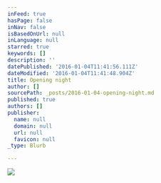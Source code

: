 ```yaml
---
inFeed: true
hasPage: false
inNav: false
isBasedOnUrl: null
inLanguage: null
starred: true
keywords: []
description: ''
datePublished: '2016-01-04T11:41:56.111Z'
dateModified: '2016-01-04T11:41:48.904Z'
title: Opening night
author: []
sourcePath: _posts/2016-01-04-opening-night.md
published: true
authors: []
publisher:
  name: null
  domain: null
  url: null
  favicon: null
_type: Blurb

---
```

![](https://the-grid-user-content.s3-us-west-2.amazonaws.com/c7c3f1b8-5478-43a2-a3bf-ded23e001b10.jpg)